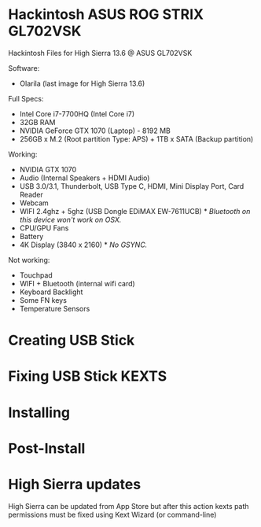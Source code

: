 # Hackintosh ASUS ROG STRIX GL702VSK
Hackintosh Files for High Sierra 13.6 @ ASUS GL702VSK

Software:
* Olarila (last image for High Sierra 13.6)

Full Specs:
* Intel Core i7-7700HQ (Intel Core i7)
* 32GB RAM
* NVIDIA GeForce GTX 1070 (Laptop) - 8192 MB
* 256GB x M.2 (Root partition Type: APS) + 1TB x SATA (Backup partition)

Working:
* NVIDIA GTX 1070
* Audio (Internal Speakers + HDMI Audio)
* USB 3.0/3.1, Thunderbolt, USB Type C, HDMI, Mini Display Port, Card Reader
* Webcam
* WIFI 2.4ghz + 5ghz (USB Dongle EDiMAX EW-7611UCB) * *Bluetooth on this device won't work on OSX.*
* CPU/GPU Fans
* Battery
* 4K Display (3840 x 2160) * *No GSYNC.*

Not working: 
* Touchpad
* WIFI + Bluetooth (internal wifi card)
* Keyboard Backlight
* Some FN keys
* Temperature Sensors 

# Creating USB Stick

# Fixing USB Stick KEXTS

# Installing


# Post-Install

# High Sierra updates
High Sierra can be updated from App Store but after this action kexts path permissions must be fixed using Kext Wizard (or command-line)

